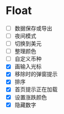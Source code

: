 # Float

- [ ] 数据保存或导出
- [ ] 夜间模式
- [ ] 切换到美元
- [ ] 整理颜色
- [ ] 自定义币种
- [x] 画输入光标
- [x] 移除时的弹窗提示
- [x] 排序
- [x] 首页提示正在加载
- [x] 设置涨跌颜色
- [x] 隐藏数字
